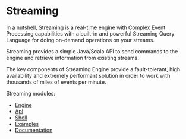 Streaming
=======

In a nutshell, Streaming is a real-time engine with Complex Event Processing capabilities with a built-in and powerful Streaming Query Language for doing on-demand operations on your streams.

Streaming provides a simple Java/Scala API to send commands to the engine and retrieve information from existing streams.

The key components of Streaming Engine provide a fault-tolerant, high availability and extremely performant solution in order to work with thousands of miles of events per minute.

Streaming modules:

- [Engine](engine/README.md)
- [Api](api/README.md)
- [Shell](shell/README.md)
- [Examples](examples/README.md)
- [Documentation](doc/about.md)
